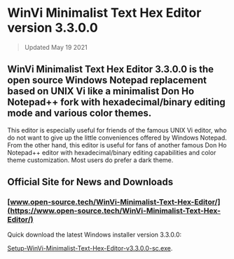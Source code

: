 # WinVi Minimalist Text Hex Editor version 3.3.0.0

> Updated May 19 2021

## WinVi Minimalist Text Hex Editor 3.3.0.0 is the open source Windows Notepad replacement based on UNIX Vi like a minimalist Don Ho Notepad++ fork with hexadecimal/binary editing mode and various color themes.

This editor is especially useful for friends of the famous UNIX Vi editor, who do not want to give up the little conveniences offered by Windows Notepad.
From the other hand, this editor is useful for fans of another famous Don Ho Notepad++ editor with hexadecimal/binary editing capabilities and color theme customization.
Most users do prefer a dark theme.

## Official Site for News and Downloads

### [www.open-source.tech/WinVi-Minimalist-Text-Hex-Editor/](https://www.open-source.tech/WinVi-Minimalist-Text-Hex-Editor/)

Quick download the latest Windows installer version 3.3.0.0:

[Setup-WinVi-Minimalist-Text-Hex-Editor-v3.3.0.0-sc.exe](https://filedn.com/llBp1EbMQML0Hdv9A9SVo6b/Setup-WinVi-Minimalist-Text-Hex-Editor-v3.3.0.0-sc.exe).
